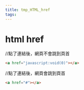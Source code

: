 ```yaml
---
title: tmp_HTML_href
tags:
---
```

html href
===

//點了連結後，網頁不會跳到頁首
```html
<a href="javascript:void(0)"></a>
```
//點了連結後，網頁會跳到頁首
```html
<a href="#"></a>
```